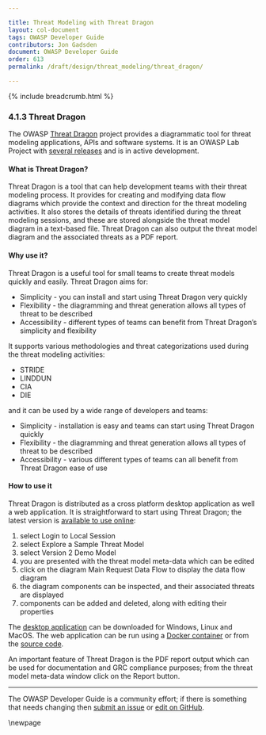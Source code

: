 ```yaml
---

title: Threat Modeling with Threat Dragon
layout: col-document
tags: OWASP Developer Guide
contributors: Jon Gadsden
document: OWASP Developer Guide
order: 613
permalink: /draft/design/threat_modeling/threat_dragon/

---
```


{% include breadcrumb.html %}

### 4.1.3 Threat Dragon

The OWASP [Threat Dragon][tdtm] project provides a diagrammatic tool for threat modeling
applications, APIs and software systems.
It is an OWASP Lab Project with [several releases][tddownload] and is in active development.

#### What is Threat Dragon?

Threat Dragon is a tool that can help development teams with their threat modeling process.
It provides for creating and modifying data flow diagrams which provide the
context and direction for the threat modeling activities.
It also stores the details of threats identified during the threat modeling sessions,
and these are stored alongside the threat model diagram in a text-based file.
Threat Dragon can also output the threat model diagram and the associated threats as a PDF report.

#### Why use it?

Threat Dragon is a useful tool for small teams to create threat models quickly and easily.
Threat Dragon aims for:

* Simplicity - you can install and start using Threat Dragon very quickly
* Flexibility - the diagramming and threat generation allows all types of threat to be described
* Accessibility - different types of teams can benefit from Threat Dragon’s simplicity and flexibility

It supports various methodologies and threat categorizations used during the threat modeling activities:

* STRIDE
* LINDDUN
* CIA
* DIE

and it can be used by a wide range of developers and teams:

* Simplicity - installation is easy and teams can start using Threat Dragon quickly
* Flexibility - the diagramming and threat generation allows all types of threat to be described
* Accessibility - various different types of teams can all benefit from Threat Dragon ease of use

#### How to use it

Threat Dragon is distributed as a cross platform desktop application as well a web application.
It is straightforward to start using Threat Dragon; the latest version is [available to use online][tddemo]:

1. select Login to Local Session
2. select Explore a Sample Threat Model
3. select Version 2 Demo Model
4. you are presented with the threat model meta-data which can be edited
5. click on the diagram Main Request Data Flow to display the data flow diagram
6. the diagram components can be inspected, and their associated threats are displayed
7. components can be added and deleted, along with editing their properties

The [desktop application][tddownload] can be downloaded for Windows, Linux and MacOS.
The web application can be run using a [Docker container][tddocker] or from the [source code][tdcode].

An important feature of Threat Dragon is the PDF report output which can be used for documentation
and GRC compliance purposes; from the threat model meta-data window click on the Report button.

----

The OWASP Developer Guide is a community effort; if there is something that needs changing
then [submit an issue][issue060103] or [edit on GitHub][edit060103].

[issue060103]: https://github.com/OWASP/www-project-developer-guide/issues/new?labels=enhancement&template=request.md&title=Update:%2006-design/01-threat-modeling/03-threat-dragon
[edit060103]: https://github.com/OWASP/www-project-developer-guide/blob/main/draft/06-design/01-threat-modeling/03-threat-dragon.md
[tddemo]: https://www.threatdragon.com/#/
[tdcode]: https://github.com/OWASP/threat-dragon
[tddocker]: https://hub.docker.com/r/owasp/threat-dragon/tags
[tddownload]: https://github.com/OWASP/threat-dragon/releases
[tdtm]: https://owasp.org/www-project-threat-dragon/

\newpage
